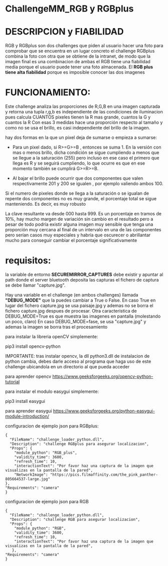 # ChallengeMM_RGB y RGBplus

# DESCRIPCION y FIABILIDAD
RGB y RGBplus son dos challenges que piden al usuario hacer una foto para comprobar que se encuentra en un lugar concreto
el challenge RGBplus combina la foto con otra que se obtiene de la intranet, de modo que la imagen final es una combinacion de ambas
el RGB tiene una fiabilidad media porque el usuario puede tener una foto almacenada. El **RGB plus tiene alta fiabilidad** porque es imposible conocer las dos imagenes

# FUNCIONAMIENTO:
Este challenge analiza las proporciones de R,G,B en una imagen capturada y retorna una tupla r,g,b
es independiente de las condiciones de iluminacion pues calcula CUANTOS pixeles tienen la R mas grande, cuantos la G y cuantos la R
Con esas 3 medidas hace una proporción respecto al tamaño y como no se usa el brillo, es casi independiente del brillo de la imagen.

hay dos formas en la que un pixel deja de sumarse o empieza a sumarse:
- Para un pixel dado, si R>=G>=B , entonces se suma 1.  En la versión con mas o menos brillo, dicha condición se sigue cumpliendo a menos que se llegue a la saturación (255) pero incluso en ese caso el primero que llega es R y se seguirá cumpliendo, lo que ocurre es que en ese momento también se cumplirá G>=R>=B. 

- Al bajar el brillo puede ocurrir que dos componentes que valen respectivamente 201 y 200 se igualen , por ejemplo valiendo ambos 100.

Si el numero de pixeles donde se llega a la saturación o se igualan de repente dos componentes no es muy grande, el porcentaje total se sigue manteniendo. Es decir, es muy robusto

La clave resultante va desde 000 hasta 999.
Es un porcentaje en tramos de 10%, hay mucho margen de variación sin cambio en el resultado pero a pesar de todo podría existir alguna imagen muy sensible que tenga una proporción muy cercana al final de un intervalo en una de las componentes pero serían casos muy especiales y habría que oscurecer o abrillantar mucho para conseguir cambiar el porcentaje significativamente


# requisitos:
la variable de entorno **SECUREMIRROR_CAPTURES** debe existir y apuntar al path donde el server bluetooth deposita las capturas
el fichero de captura se debe llamar "capture.jpg".

Hay una variable en el challenge (en ambos challenges) llamada **"DEBUG_MODE"** que la puedes cambiar a True o False. En caso True en lugar del fichero capture.jpg se usa paisaje.jpg y ademas no se borra el fichero capture.jpg despues de procesar. Otra caracteristica de DEBUG_MODE=True es que muestra las imagenes en pantalla (molestando un poco, claro)
En caso DEBUG_MODE=fase, se usa "capture.jpg" y ademas la imagen se borra tras el procesamiento

para instalar la libreria openCV simplemente:

pip3 install opencv-python

IMPORTANTE: tras instalar opencv, la dll python3.dll de instalacion de python cambia, debes darle acceso al programa que haga uso de este challenge ubicandola en un directorio al que pueda acceder

para aprender opencv https://www.geeksforgeeks.org/opencv-python-tutorial

para instalar el modulo easygui simplemente:

pip3 install easygui

para aprender easygui https://www.geeksforgeeks.org/python-easygui-module-introduction/

configuracion de ejemplo json para RGBplus:

```
{
  "FileName": "challenge_loader_python.dll",
  "Description": "challenge RGBplus para asegurar localizacion",
  "Props": {
    "module_python": "RGB_plus",
    "validity_time": 3600,
    "refresh_time": 10,
    "interactionText": "Por favor haz una captura de la imagen que visualizas en la pantalla de la pared",
    "NetworkImage": "https://pics.filmaffinity.com/the_pink_panther-805664537-large.jpg"
},
"Requirements": "camera" 
}

```
configuracion de ejemplo json para RGB
```
{
  "FileName": "challenge_loader_python.dll",
  "Description": "challenge RGB para asegurar localizacion",
  "Props": {
    "module_python": "RGB",
    "validity_time": 3600,
    "refresh_time": 10,
    "interactionText": "Por favor haz una captura de la imagen que visualizas en la pantalla de la pared",
   },
"Requirements": "camera" 
}
```




